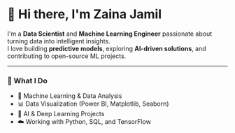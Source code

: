 # 👋 Hi there, I'm Zaina Jamil  

I'm a **Data Scientist** and **Machine Learning Engineer** passionate about turning data into intelligent insights.  
I love building **predictive models**, exploring **AI-driven solutions**, and contributing to open-source ML projects.  

---

### 🧠 What I Do
- 🤖 Machine Learning & Data Analysis  
- 📊 Data Visualization (Power BI, Matplotlib, Seaborn)  
- 🧬 AI & Deep Learning Projects  
- ☁️ Working with Python, SQL, and TensorFlow  
